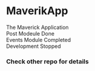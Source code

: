 # MaverikApp
The Maverick Application
<br>
Post Modeule Done<br>
Events Module Completed<br>
Development Stopped <br>
<h3>Check other repo for details </h3>

